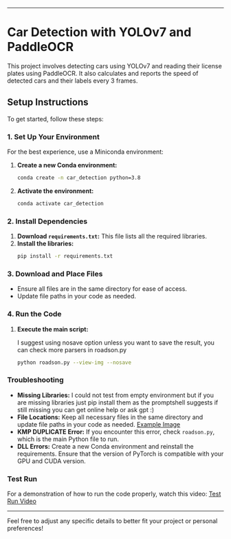 

---

# Car Detection with YOLOv7 and PaddleOCR

This project involves detecting cars using YOLOv7 and reading their license plates using PaddleOCR. It also calculates and reports the speed of detected cars and their labels every 3 frames.

## Setup Instructions

To get started, follow these steps:

### 1. Set Up Your Environment

For the best experience, use a Miniconda environment:

1. **Create a new Conda environment:**
    ```bash
    conda create -n car_detection python=3.8
    ```

2. **Activate the environment:**
    ```bash
    conda activate car_detection
    ```

### 2. Install Dependencies

1. **Download `requirements.txt`:** This file lists all the required libraries.
2. **Install the libraries:**
    ```bash
    pip install -r requirements.txt
    ```

### 3. Download and Place Files

- Ensure all files are in the same directory for ease of access.
- Update file paths in your code as needed.

### 4. Run the Code

1. **Execute the main script:**

   I suggest using nosave option unless you want to save the result, you can check more parsers in roadson.py 
    ```bash
    python roadson.py --view-img --nosave
    ```

### Troubleshooting
- **Missing Libraries:** I could not test from empty environment but if you are missing libraries just pip install them as the promptshell suggests if still missing you can get online help or ask gpt :)
- **File Locations:** Keep all necessary files in the same directory and update file paths in your code as needed. [Example Image](https://github.com/user-attachments/assets/2a1fb4c0-c56a-4f76-ba70-9d19c7589e24)
- **KMP DUPLICATE Error:** If you encounter this error, check `roadson.py`, which is the main Python file to run.
- **DLL Errors:** Create a new Conda environment and reinstall the requirements. Ensure that the version of PyTorch is compatible with your GPU and CUDA version.

### Test Run

For a demonstration of how to run the code properly, watch this video: [Test Run Video](https://youtu.be/FW_o0xQEuyo)

---

Feel free to adjust any specific details to better fit your project or personal preferences!
